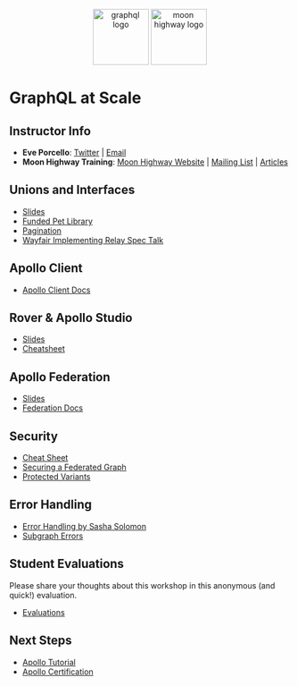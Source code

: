 <p align="center">
<img src="https://upload.wikimedia.org/wikipedia/commons/thumb/1/17/GraphQL_Logo.svg/512px-GraphQL_Logo.svg.png" width="100" alt="graphql logo"/>
<img src="https://i.imgur.com/migo24P.png" width="100" alt="moon highway logo"/>
</p>

# GraphQL at Scale

## Instructor Info

- **Eve Porcello**: [Twitter](https://twitter.com/eveporcello) | [Email](mailto:eve@moonhighway.com)
- **Moon Highway Training**: [Moon Highway Website](https://www.moonhighway.com) | [Mailing List](http://bit.ly/moonhighway) | [Articles](https://www.moonhighway.com/articles)

## Unions and Interfaces

- [Slides](https://slides.com/moonhighway/unions-interfaces/)
- [Funded Pet Library](https://funded-pet-library.moonhighway.com)
- [Pagination](https://relay.dev/graphql/connections.htm)
- [Wayfair Implementing Relay Spec Talk](https://www.apollographql.com/events/virtual-event/graphql-summit-october-2022/thank-you/building-relay-spec-compliance-in-federation/)

## Apollo Client

- [Apollo Client Docs](https://www.apollographql.com/docs/react/)

## Rover & Apollo Studio

- [Slides](https://slides.com/moonhighway/apollo-tooling/)
- [Cheatsheet](https://github.com/MoonHighway/production-ready-graphql/blob/main/resources/Monolith/RoverCheatsheet-Monolith.md)

## Apollo Federation

- [Slides](https://slides.com/moonhighway/federation/#/6)
- [Federation Docs](https://www.apollographql.com/docs/federation/quickstart/setup/)

## Security

- [Cheat Sheet](https://cheatsheetseries.owasp.org/cheatsheets/GraphQL_Cheat_Sheet.html)
- [Securing a Federated Graph](https://www.apollographql.com/docs/enterprise-guide/graph-security/)
- [Protected Variants](https://www.apollographql.com/docs/studio/org/graphs/#protected-variants-enterprise-only)

## Error Handling

- [Error Handling by Sasha Solomon](https://sachee.medium.com/200-ok-error-handling-in-graphql-7ec869aec9bc)
- [Subgraph Errors](https://www.apollographql.com/docs/router/configuration/subgraph-error-inclusion)

## Student Evaluations

Please share your thoughts about this workshop in this anonymous (and quick!) evaluation.

- [Evaluations](https://forms.gle/SvtyKhmxecVe2fRF8)

## Next Steps

- [Apollo Tutorial](https://www.apollographql.com/tutorials/)
- [Apollo Certification](https://www.apollographql.com/tutorials/exams/apollo-graph-associate)
